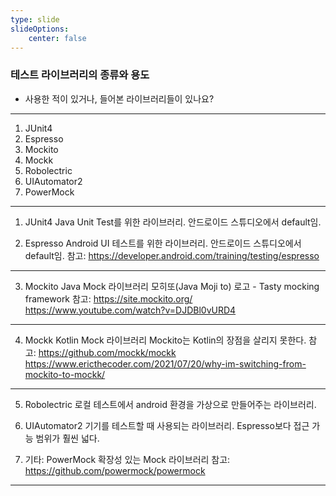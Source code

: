 ```yaml
---
type: slide
slideOptions: 
    center: false
---
```


### 테스트 라이브러리의 종류와 용도

- 사용한 적이 있거나, 들어본 라이브러리들이 있나요?

---

1. JUnit4
2. Espresso
3. Mockito
4. Mockk
5. Robolectric
6. UIAutomator2
7. PowerMock

---

1. JUnit4
Java Unit Test를 위한 라이브러리.
안드로이드 스튜디오에서 default임.

2. Espresso
Android UI 테스트를 위한 라이브러리.
안드로이드 스튜디오에서 default임.
참고:
https://developer.android.com/training/testing/espresso

---

3. Mockito
Java Mock 라이브러리
모히또(Java Moji to) 로고 - Tasty mocking framework
참고:
https://site.mockito.org/
https://www.youtube.com/watch?v=DJDBl0vURD4

---

4. Mockk
Kotlin Mock 라이브러리
Mockito는 Kotlin의 장점을 살리지 못한다.
참고:
https://github.com/mockk/mockk
https://www.ericthecoder.com/2021/07/20/why-im-switching-from-mockito-to-mockk/

---

5. Robolectric
로컬 테스트에서 android 환경을 가상으로 만들어주는 라이브러리.

6. UIAutomator2
기기를 테스트할 때 사용되는 라이브러리.
Espresso보다 접근 가능 범위가 훨씬 넓다.

7. 기타: PowerMock
확장성 있는 Mock 라이브러리
참고:
https://github.com/powermock/powermock

---

